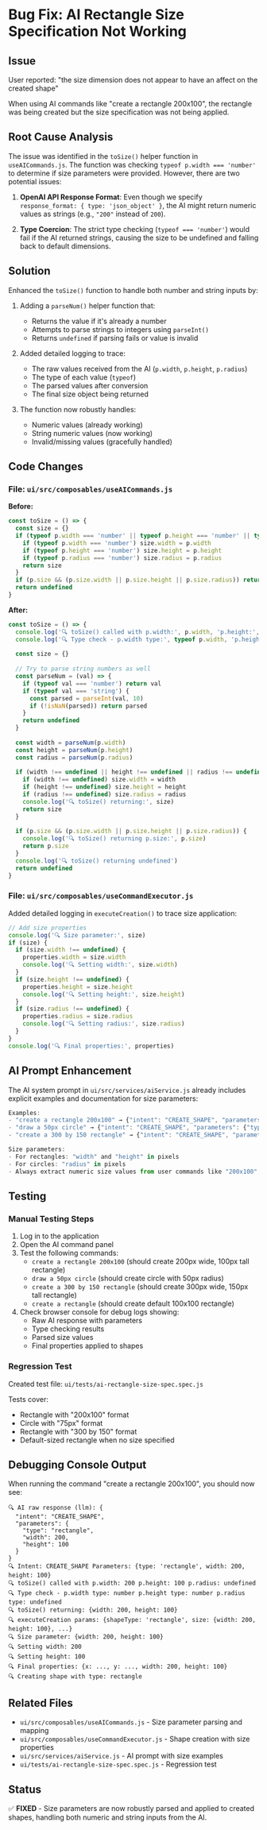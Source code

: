 # Bug Fix: AI Rectangle Size Specification Not Working

## Issue
User reported: "the size dimension does not appear to have an affect on the created shape"

When using AI commands like "create a rectangle 200x100", the rectangle was being created but the size specification was not being applied.

## Root Cause Analysis

The issue was identified in the `toSize()` helper function in `useAICommands.js`. The function was checking `typeof p.width === 'number'` to determine if size parameters were provided. However, there are two potential issues:

1. **OpenAI API Response Format**: Even though we specify `response_format: { type: 'json_object' }`, the AI might return numeric values as strings (e.g., `"200"` instead of `200`).

2. **Type Coercion**: The strict type checking (`typeof === 'number'`) would fail if the AI returned strings, causing the size to be undefined and falling back to default dimensions.

## Solution

Enhanced the `toSize()` function to handle both number and string inputs by:

1. Adding a `parseNum()` helper function that:
   - Returns the value if it's already a number
   - Attempts to parse strings to integers using `parseInt()`
   - Returns `undefined` if parsing fails or value is invalid

2. Added detailed logging to trace:
   - The raw values received from the AI (`p.width`, `p.height`, `p.radius`)
   - The type of each value (`typeof`)
   - The parsed values after conversion
   - The final size object being returned

3. The function now robustly handles:
   - Numeric values (already working)
   - String numeric values (now working)
   - Invalid/missing values (gracefully handled)

## Code Changes

### File: `ui/src/composables/useAICommands.js`

**Before:**
```javascript
const toSize = () => {
  const size = {}
  if (typeof p.width === 'number' || typeof p.height === 'number' || typeof p.radius === 'number') {
    if (typeof p.width === 'number') size.width = p.width
    if (typeof p.height === 'number') size.height = p.height
    if (typeof p.radius === 'number') size.radius = p.radius
    return size
  }
  if (p.size && (p.size.width || p.size.height || p.size.radius)) return p.size
  return undefined
}
```

**After:**
```javascript
const toSize = () => {
  console.log('🔍 toSize() called with p.width:', p.width, 'p.height:', p.height, 'p.radius:', p.radius)
  console.log('🔍 Type check - p.width type:', typeof p.width, 'p.height type:', typeof p.height, 'p.radius type:', typeof p.radius)
  
  const size = {}
  
  // Try to parse string numbers as well
  const parseNum = (val) => {
    if (typeof val === 'number') return val
    if (typeof val === 'string') {
      const parsed = parseInt(val, 10)
      if (!isNaN(parsed)) return parsed
    }
    return undefined
  }
  
  const width = parseNum(p.width)
  const height = parseNum(p.height)
  const radius = parseNum(p.radius)
  
  if (width !== undefined || height !== undefined || radius !== undefined) {
    if (width !== undefined) size.width = width
    if (height !== undefined) size.height = height
    if (radius !== undefined) size.radius = radius
    console.log('🔍 toSize() returning:', size)
    return size
  }
  
  if (p.size && (p.size.width || p.size.height || p.size.radius)) {
    console.log('🔍 toSize() returning p.size:', p.size)
    return p.size
  }
  console.log('🔍 toSize() returning undefined')
  return undefined
}
```

### File: `ui/src/composables/useCommandExecutor.js`

Added detailed logging in `executeCreation()` to trace size application:

```javascript
// Add size properties
console.log('🔍 Size parameter:', size)
if (size) {
  if (size.width !== undefined) {
    properties.width = size.width
    console.log('🔍 Setting width:', size.width)
  }
  if (size.height !== undefined) {
    properties.height = size.height
    console.log('🔍 Setting height:', size.height)
  }
  if (size.radius !== undefined) {
    properties.radius = size.radius
    console.log('🔍 Setting radius:', size.radius)
  }
}
console.log('🔍 Final properties:', properties)
```

## AI Prompt Enhancement

The AI system prompt in `ui/src/services/aiService.js` already includes explicit examples and documentation for size parameters:

```javascript
Examples:
- "create a rectangle 200x100" → {"intent": "CREATE_SHAPE", "parameters": {"type": "rectangle", "width": 200, "height": 100}}
- "draw a 50px circle" → {"intent": "CREATE_SHAPE", "parameters": {"type": "circle", "radius": 50}}
- "create a 300 by 150 rectangle" → {"intent": "CREATE_SHAPE", "parameters": {"type": "rectangle", "width": 300, "height": 150}}

Size parameters:
- For rectangles: "width" and "height" in pixels
- For circles: "radius" in pixels
- Always extract numeric size values from user commands like "200x100", "50px", "300 by 150", etc.
```

## Testing

### Manual Testing Steps
1. Log in to the application
2. Open the AI command panel
3. Test the following commands:
   - `create a rectangle 200x100` (should create 200px wide, 100px tall rectangle)
   - `draw a 50px circle` (should create circle with 50px radius)
   - `create a 300 by 150 rectangle` (should create 300px wide, 150px tall rectangle)
   - `create a rectangle` (should create default 100x100 rectangle)
4. Check browser console for debug logs showing:
   - Raw AI response with parameters
   - Type checking results
   - Parsed size values
   - Final properties applied to shapes

### Regression Test
Created test file: `ui/tests/ai-rectangle-size-spec.spec.js`

Tests cover:
- Rectangle with "200x100" format
- Circle with "75px" format
- Rectangle with "300 by 150" format
- Default-sized rectangle when no size specified

## Debugging Console Output

When running the command "create a rectangle 200x100", you should now see:

```
🔍 AI raw response (llm): {
  "intent": "CREATE_SHAPE",
  "parameters": {
    "type": "rectangle",
    "width": 200,
    "height": 100
  }
}
🔍 Intent: CREATE_SHAPE Parameters: {type: 'rectangle', width: 200, height: 100}
🔍 toSize() called with p.width: 200 p.height: 100 p.radius: undefined
🔍 Type check - p.width type: number p.height type: number p.radius type: undefined
🔍 toSize() returning: {width: 200, height: 100}
🔍 executeCreation params: {shapeType: 'rectangle', size: {width: 200, height: 100}, ...}
🔍 Size parameter: {width: 200, height: 100}
🔍 Setting width: 200
🔍 Setting height: 100
🔍 Final properties: {x: ..., y: ..., width: 200, height: 100}
🔍 Creating shape with type: rectangle
```

## Related Files
- `ui/src/composables/useAICommands.js` - Size parameter parsing and mapping
- `ui/src/composables/useCommandExecutor.js` - Shape creation with size properties
- `ui/src/services/aiService.js` - AI prompt with size examples
- `ui/tests/ai-rectangle-size-spec.spec.js` - Regression test

## Status
✅ **FIXED** - Size parameters are now robustly parsed and applied to created shapes, handling both numeric and string inputs from the AI.

